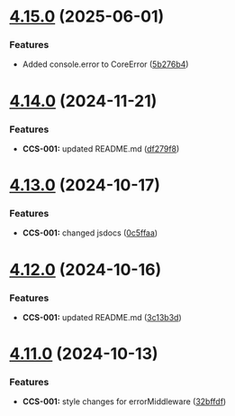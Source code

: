 # [4.15.0](https://github.com/CyberT33N/ErrorManager/compare/v4.14.0...v4.15.0) (2025-06-01)


### Features

* Added console.error to CoreError ([5b276b4](https://github.com/CyberT33N/ErrorManager/commit/5b276b4a15efe659041edd0cbd295a59d11d8600))



# [4.14.0](https://github.com/CyberT33N/ErrorManager/compare/v4.13.0...v4.14.0) (2024-11-21)


### Features

* **CCS-001:** updated README.md ([df279f8](https://github.com/CyberT33N/ErrorManager/commit/df279f8dd24d56535b348fe61ad65a0846b0b2f4))



# [4.13.0](https://github.com/CyberT33N/ErrorManager/compare/v4.12.0...v4.13.0) (2024-10-17)


### Features

* **CCS-001:** changed jsdocs ([0c5ffaa](https://github.com/CyberT33N/ErrorManager/commit/0c5ffaa53c9ac0be75576311bdef43007353a192))



# [4.12.0](https://github.com/CyberT33N/ErrorManager/compare/v4.11.0...v4.12.0) (2024-10-16)


### Features

* **CCS-001:** updated README.md ([3c13b3d](https://github.com/CyberT33N/ErrorManager/commit/3c13b3de55cdbcc09893b2377f2c7174d50e2942))



# [4.11.0](https://github.com/CyberT33N/ErrorManager/compare/v4.10.0...v4.11.0) (2024-10-13)


### Features

* **CCS-001:** style changes for errorMiddleware ([32bffdf](https://github.com/CyberT33N/ErrorManager/commit/32bffdf9738e4ea6d6ce0aec747ed55ac560c88e))



